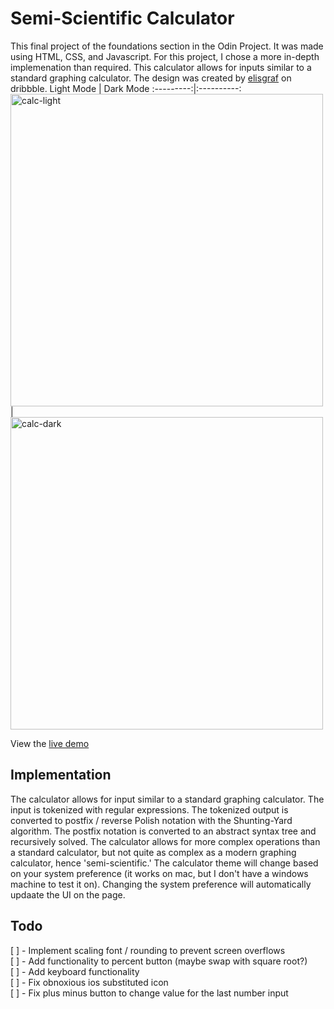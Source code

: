 # Semi-Scientific Calculator
This final project of the foundations section in the Odin Project. It was made using HTML, CSS, and Javascript. For this project, I chose a more in-depth implemenation than required. This calculator allows for inputs similar to a standard graphing calculator. The design was created by [elisgraf](https://dribbble.com/shots/9631225--Design-for-DailyUi-Day004-Calculator?utm_source=Clipboard_Shot&utm_campaign=eilsgraff&utm_content=%23Design%20for%20%23DailyUi%20%23Day004%20%23Calculator&utm_medium=Social_Share&utm_source=Clipboard_Shot&utm_campaign=eilsgraff&utm_content=%23Design%20for%20%23DailyUi%20%23Day004%20%23Calculator&utm_medium=Social_Share) on dribbble.
Light Mode | Dark Mode
:---------:|:----------:
<img width="500" alt="calc-light" src="https://user-images.githubusercontent.com/47762048/164125534-d34d97c1-6df9-40cb-9e95-08f97105f903.png">|<img width="500" alt="calc-dark" src="https://user-images.githubusercontent.com/47762048/164125532-59f5a9f2-3cd6-43f5-bdc5-5663e020734c.png">

View the [live demo](https://tmbruce.github.io/calculator/)

## Implementation
The calculator allows for input similar to a standard graphing calculator. The input is tokenized with regular expressions. The tokenized output is converted to postfix / reverse Polish notation with the Shunting-Yard algorithm. The postfix notation is converted to an abstract syntax tree and recursively solved. The calculator allows for more complex operations than a standard calculator, but not quite as complex as a modern graphing calculator, hence 'semi-scientific.' The calculator theme will change based on your system preference (it works on mac, but I don't have a windows machine to test it on). Changing the system preference will automatically updaate the UI on the page.

## Todo
[ ] - Implement scaling font / rounding to prevent screen overflows  
[ ] - Add functionality to percent button (maybe swap with square root?)  
[ ] - Add keyboard functionality    
[ ] - Fix obnoxious ios substituted icon  
[ ] - Fix plus minus button to change value for the last number input   
